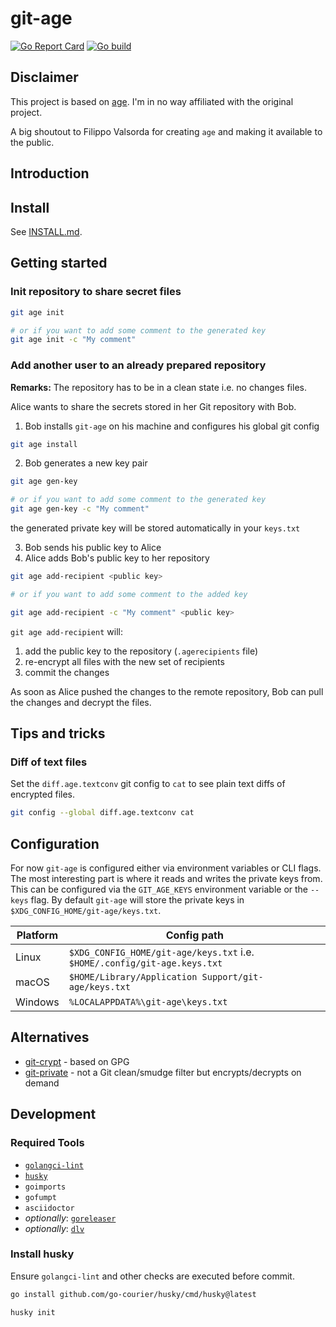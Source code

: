 # git-age

[![Go Report Card](https://goreportcard.com/badge/github.com/prskr/git-age)](https://goreportcard.com/report/github.com/prskr/git-age)
[![Go build](https://github.com/prskr/git-age/actions/workflows/go.yaml/badge.svg)](https://github.com/prskr/git-age/actions/workflows/go.yaml)

## Disclaimer

This project is based on [age](/FiloSottile/age).
I'm in no way affiliated with the original project.

A big shoutout to Filippo Valsorda for creating `age` and making it available to the public.

## Introduction

## Install

See [INSTALL.md](INSTALL.md).

## Getting started

### Init repository to share secret files

```bash
git age init

# or if you want to add some comment to the generated key
git age init -c "My comment"
```

### Add another user to an already prepared repository

__Remarks:__ The repository has to be in a clean state i.e. no changes files.

Alice wants to share the secrets stored in her Git repository with Bob.

1. Bob installs `git-age` on his machine and configures his global git config

```bash
git age install
```

2. Bob generates a new key pair

```bash
git age gen-key

# or if you want to add some comment to the generated key
git age gen-key -c "My comment"
```

the generated private key will be stored automatically in your `keys.txt`

3. Bob sends his public key to Alice
4. Alice adds Bob's public key to her repository

```bash
git age add-recipient <public key>

# or if you want to add some comment to the added key

git age add-recipient -c "My comment" <public key>
```

`git age add-recipient` will:

1. add the public key to the repository (`.agerecipients` file)
2. re-encrypt all files with the new set of recipients
3. commit the changes

As soon as Alice pushed the changes to the remote repository, Bob can pull the changes and decrypt the files.

## Tips and tricks

### Diff of text files

Set the `diff.age.textconv` git config to `cat` to see plain text diffs of encrypted files.

```bash
git config --global diff.age.textconv cat
```

## Configuration

For now `git-age` is configured either via environment variables or CLI flags.
The most interesting part is where it reads and writes the private keys from.
This can be configured via the `GIT_AGE_KEYS` environment variable or the `--keys` flag.
By default `git-age` will store the private keys in `$XDG_CONFIG_HOME/git-age/keys.txt`.

| Platform | Config path                                                               |
|----------|---------------------------------------------------------------------------|
| Linux    | `$XDG_CONFIG_HOME/git-age/keys.txt` i.e. `$HOME/.config/git-age.keys.txt` |
| macOS    | `$HOME/Library/Application Support/git-age/keys.txt`                      |
| Windows  | `%LOCALAPPDATA%\git-age\keys.txt`                                         |

## Alternatives

- [git-crypt](/AGWA/git-crypt) - based on GPG
- [git-private](/erkkah/git-private) - not a Git clean/smudge filter but encrypts/decrypts on demand

## Development

### Required Tools

- [`golangci-lint`](https://golangci-lint.run/)
- [`husky`](https://github.com/go-courier/husky)
- `goimports`
- `gofumpt`
- `asciidoctor`
- *optionally*: [`goreleaser`](https://goreleaser.com/)
- *optionally*: [`dlv`](https://github.com/go-delve/delve)

### Install husky

Ensure `golangci-lint` and other checks are executed before commit.

```bash
go install github.com/go-courier/husky/cmd/husky@latest

husky init
```